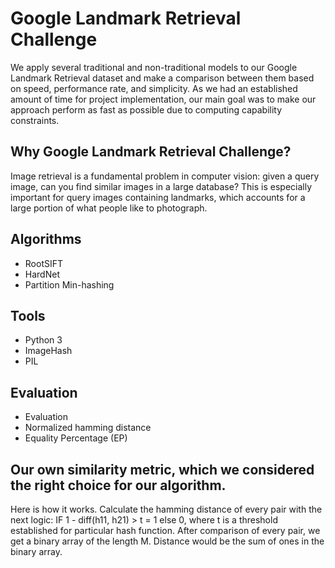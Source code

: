 # Google Landmark Retrieval Challenge
We apply several traditional and non-traditional models to our Google Landmark Retrieval dataset and make a comparison between them based on speed, performance rate, and simplicity. As we had an established amount of time for project implementation, our main goal was to make our approach perform as fast as possible due to computing capability constraints.

## Why Google Landmark Retrieval Challenge?
Image retrieval is a fundamental problem in computer vision: given a query image, can you find similar images in a large database? This is especially important for query images containing landmarks, which accounts for a large portion of what people like to photograph.

## Algorithms 
* RootSIFT
* HardNet
* Partition Min-hashing

## Tools
* Python 3
* ImageHash
* PIL

## Evaluation 
* Evaluation
* Normalized hamming distance
* Equality Percentage (EP)

## Our own similarity metric, which we considered the right choice for our algorithm.
Here is how it works. Calculate the hamming distance of every pair with the next logic: IF 1 - diff(h11, h21) > t = 1 else 0, where t is a threshold established for particular hash function. 
After comparison of every pair, we get a binary array of the length M. Distance would be the sum of ones in the binary array.

